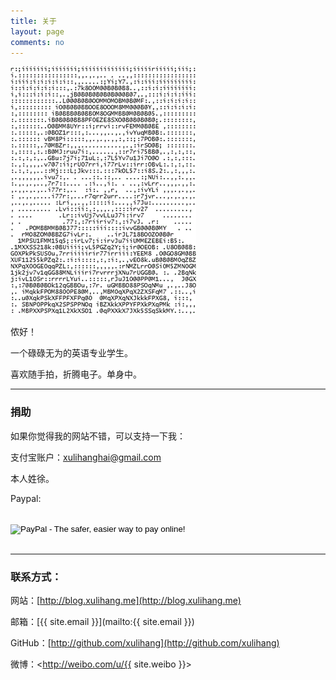 ```yaml
---
title: 关于
layout: page
comments: no
---
```



![](https://github.com/xulihang/xulihang.github.io/raw/master/album/me.gif)

侬好！

一个碌碌无为的英语专业学生。

喜欢随手拍，折腾电子。单身中。


----

### 捐助

如果你觉得我的网站不错，可以支持一下我：

支付宝账户：xulihanghai@gmail.com

本人姓徐。

Paypal:

<form action="https://www.paypal.com/cgi-bin/webscr" method="post"><input name="cmd" type="hidden" value="_donations" />
<input name="business" type="hidden" value="xulihanghai@163.com" />
<input name="lc" type="hidden" value="US" />
<input name="item_name" type="hidden" value="Donate to Xu Lihang" />
<input name="no_note" type="hidden" value="0" />
<input name="currency_code" type="hidden" value="USD" />
<input name="bn" type="hidden" value="PP-DonationsBF:btn_donateCC_LG.gif:NonHostedGuest" /><br />
<input alt="PayPal - The safer, easier way to pay online!" name="submit" src="https://www.paypalobjects.com/en_US/i/btn/btn_donateCC_LG.gif" type="image" /><br />
<img src="https://www.paypalobjects.com/zh_XC/i/scr/pixel.gif" alt="" width="1" height="1" border="0" /></form>

----

### 联系方式：

网站：[http://blog.xulihang.me](http://blog.xulihang.me)

邮箱：[{{ site.email }}](mailto:{{ site.email }})

GitHub：[http://github.com/xulihang](http://github.com/xulihang)

微博：<http://weibo.com/u/{{ site.weibo }}>
